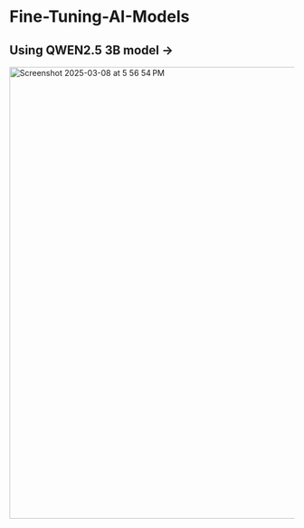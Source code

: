 # Fine-Tuning-AI-Models

## Using QWEN2.5 3B model -> 

<img width="798" alt="Screenshot 2025-03-08 at 5 56 54 PM" src="https://github.com/user-attachments/assets/99384df7-f983-487f-b0cf-7ca17382a2de" />
